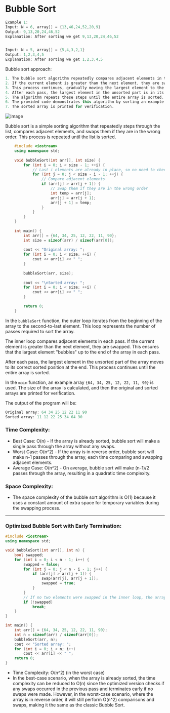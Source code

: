 # Bubble Sort

```cpp
Example 1:
Input: N = 6, array[] = {13,46,24,52,20,9}
Output: 9,13,20,24,46,52
Explanation: After sorting we get 9,13,20,24,46,52


Input: N = 5, array[] = {5,4,3,2,1}
Output: 1,2,3,4,5
Explanation: After sorting we get 1,2,3,4,5
```

Bubble sort approach:
```cpp
1. The bubble sort algorithm repeatedly compares adjacent elements in the array.
2. If the current element is greater than the next element, they are swapped.
3. This process continues, gradually moving the largest element to the end of the array in each pass.
4. After each pass, the largest element in the unsorted part is in its correct position.
5. The algorithm repeats these steps until the entire array is sorted.
6. The provided code demonstrates this algorithm by sorting an example array in ascending order.
7. The sorted array is printed for verification.
```

![image](https://github.com/shahbazalamjobs/Data-Structure-and-Algorithms/assets/125631878/d2d9a26d-d67c-4e20-a3b0-0c7e60d81392)


Bubble sort is a simple sorting algorithm that repeatedly steps through the list, compares adjacent elements, and swaps them if they are in the wrong order. This process is repeated until the list is sorted.

```cpp
    #include <iostream>
    using namespace std;
    
    void bubbleSort(int arr[], int size) {
        for (int i = 0; i < size - 1; ++i) {
            // Last i elements are already in place, so no need to check them
            for (int j = 0; j < size - i - 1; ++j) {
                // Compare adjacent elements
                if (arr[j] > arr[j + 1]) {
                    // Swap them if they are in the wrong order
                    int temp = arr[j];
                    arr[j] = arr[j + 1];
                    arr[j + 1] = temp;
                }
            }
        }
    }
    
    int main() {
        int arr[] = {64, 34, 25, 12, 22, 11, 90};
        int size = sizeof(arr) / sizeof(arr[0]);
    
        cout << "Original array: ";
        for (int i = 0; i < size; ++i) {
            cout << arr[i] << " ";
        }
    
        bubbleSort(arr, size);
    
        cout << "\nSorted array: ";
        for (int i = 0; i < size; ++i) {
            cout << arr[i] << " ";
        }
    
        return 0;
    }
```

In the `bubbleSort` function, the outer loop iterates from the beginning of the array to the second-to-last element. This loop represents the number of passes required to sort the array.

The inner loop compares adjacent elements in each pass. If the current element is greater than the next element, they are swapped. This ensures that the largest element "bubbles" up to the end of the array in each pass.

After each pass, the largest element in the unsorted part of the array moves to its correct sorted position at the end. This process continues until the entire array is sorted.

In the `main` function, an example array `{64, 34, 25, 12, 22, 11, 90}` is used. The size of the array is calculated, and then the original and sorted arrays are printed for verification.

The output of the program will be:
```cpp
Original array: 64 34 25 12 22 11 90
Sorted array: 11 12 22 25 34 64 90
```

### Time Complexity:
- Best Case: O(n) - If the array is already sorted, bubble sort will make a single pass through the array without any swaps. <br>
- Worst Case: O(n^2) - If the array is in reverse order, bubble sort will make n-1 passes through the array, each time comparing and swapping adjacent elements. <br>
- Average Case: O(n^2) - On average, bubble sort will make (n-1)/2 passes through the array, resulting in a quadratic time complexity. <br>

### Space Complexity:
- The space complexity of the bubble sort algorithm is O(1) because it uses a constant amount of extra space for temporary variables during the swapping process.

**********

### Optimized Bubble Sort with Early Termination:
```cpp
#include <iostream>
using namespace std;

void bubbleSort(int arr[], int n) {
    bool swapped;
    for (int i = 0; i < n - 1; i++) {
        swapped = false;
        for (int j = 0; j < n - i - 1; j++) {
            if (arr[j] > arr[j + 1]) {
                swap(arr[j], arr[j + 1]);
                swapped = true;
            }
        }
        // If no two elements were swapped in the inner loop, the array is already sorted.
        if (!swapped)
            break;
    }
}

int main() {
    int arr[] = {64, 34, 25, 12, 22, 11, 90};
    int n = sizeof(arr) / sizeof(arr[0]);
    bubbleSort(arr, n);
    cout << "Sorted array: ";
    for (int i = 0; i < n; i++)
        cout << arr[i] << " ";
    return 0;
}
```

- Time Complexity: O(n^2) (in the worst case)
- In the best-case scenario, when the array is already sorted, the time complexity can be reduced to O(n) since the optimized version checks if any swaps occurred in the previous pass and terminates early if no swaps were made. However, in the worst-case scenario, where the array is in reverse order, it will still perform O(n^2) comparisons and swaps, making it the same as the classic Bubble Sort.
